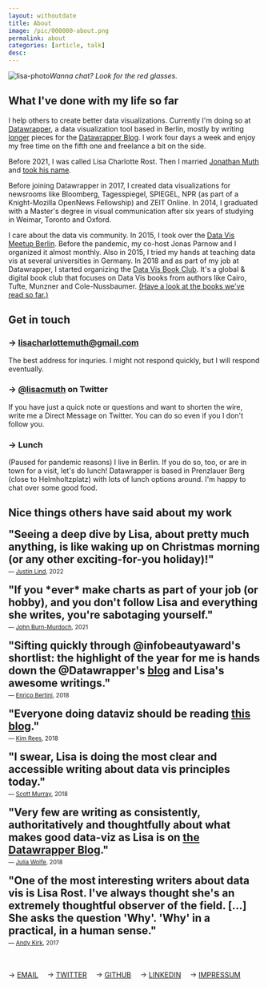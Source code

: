 ```yaml
---
layout: withoutdate
title: About
image: /pic/000000-about.png
permalink: about
categories: [article, talk]
desc:
---
```


![lisa-photo](/pic/0000-lisahead3.jpg)*Wanna chat? Look for the red glasses.*

## What I've done with my life so far

I help others to create better data visualizations. Currently I'm doing so at [Datawrapper](https://www.datawrapper.de/), a data visualization tool based in Berlin, mostly by writing [longer](https://blog.datawrapper.de/category/datavis-dos-and-donts/) pieces for the [Datawrapper Blog](https://blog.datawrapper.de/). I work four days a week and enjoy my free time on the fifth one and freelance a bit on the side.

Before 2021, I was called Lisa Charlotte Rost. Then I married [Jonathan Muth](https://jonathanmuth.com/) and [took his name](https://lisacharlottemuth.com/muth).

Before joining Datawrapper in 2017, I created data visualizations for newsrooms like Bloomberg, Tagesspiegel, SPIEGEL, NPR (as part of a Knight-Mozilla OpenNews Fellowship) and ZEIT Online. In 2014, I graduated with a Master's degree in visual communication after six years of studying in Weimar, Toronto and Oxford.

I care about the data vis community. In 2015, I took over the [Data Vis Meetup Berlin](https://www.meetup.com/Data-Visualization-Berlin/events/). Before the pandemic, my co-host Jonas Parnow and I organized it almost monthly. Also in 2015, I tried my hands at teaching data vis at several universities in Germany. In 2018 and as part of my job at Datawrapper, I started organizing the [Data Vis Book Club](https://twitter.com/datavisclub). It's a global & digital book club that focuses on Data Vis books from authors like Cairo, Tufte, Munzner and Cole-Nussbaumer. [(Have a look at the books we've read so far.)](https://blog.datawrapper.de/tags/bookclub/)


## Get in touch

### &rarr;  [lisacharlottemuth@gmail.com](mailto:lisacharlottemuth@gmail.com)
The best address for inquries. I might not respond quickly, but  I will respond eventually.

### &rarr;  [@lisacmuth](https://twitter.com/lisacmuth) on Twitter
If you have just a quick note or questions and want to shorten the wire, write me a Direct Message on Twitter. You can do so even if you I don't follow you.

### &rarr;  Lunch
(Paused for pandemic reasons) I live in Berlin. If you do so, too, or are in town for a visit, let's do lunch! Datawrapper is based in Prenzlauer Berg (close to Helmholtzplatz) with lots of lunch options around. I'm happy to chat over some good food.


## Nice things others have said about my work

<p>

<h2 style="margin-top: 0px; margin-bottom: 5px;">"Seeing a deep dive by Lisa, about pretty much anything, is like waking up on Christmas morning (or any other exciting-for-you holiday)!"</h2>
<small>— <a href="https://twitter.com/montanajustin/status/1569327921881567234">Justin Lind</a>, 2022</small><br><br>

<h2 style="margin-top: 0px; margin-bottom: 5px;">"If you *ever* make charts as part of your job (or hobby), and you don't follow Lisa and everything she writes, you're sabotaging yourself."</h2>
<small>— <a href="https://twitter.com/jburnmurdoch/status/1372131687585488896">John Burn-Murdoch</a>, 2021</small><br><br>

<h2 style="margin-top: 0px; margin-bottom: 5px;">"Sifting quickly through @infobeautyaward's shortlist: the highlight of the year for me is hands down the @Datawrapper's <a href="https://blog.datawrapper.de/">blog</a> and Lisa's awesome writings."</h2>
<small>— <a href="https://twitter.com/FILWD/status/1050209621980446721">Enrico Bertini</a>, 2018</small><br><br>

<h2 style="margin-top: 0px; margin-bottom: 5px;">"Everyone doing dataviz should be reading <a href="https://blog.datawrapper.de/">this blog</a>."</h2>
<small>— <a href="https://twitter.com/krees/status/976422988508794880">Kim Rees</a>, 2018</small><br><br>

<h2 style="margin-top: 0px; margin-bottom: 5px;">"I swear, Lisa is doing the most clear and accessible writing about data vis principles today."</h2>   <small>— <a href="https://vis.social/@scott/100005444529064633">Scott Murray</a>, 2018</small><br><br>

<h2 style="margin-top: 0px; margin-bottom: 5px;">"Very few are writing as consistently, authoritatively and thoughtfully about what makes good data-viz as Lisa is on <a href="https://blog.datawrapper.de/">the Datawrapper Blog</a>."</h2>   <small>— <a href="https://twitter.com/juruwolfe/status/1052542325673615360">Julia Wolfe</a>, 2018</small><br><br>

<h2 style="margin-top: 0px; margin-bottom: 5px;">"One of the most interesting writers about data vis is Lisa Rost. I've always thought she's an extremely thoughtful observer of the field. [...] She asks the question 'Why'. 'Why' in a practical, in a human sense."</h2>   <small>— <a href="https://policyviz.com/podcast/episode-108-andy-kirk/">Andy Kirk</a>, 2017</small><br><br>

</p>

<br>

<div class="sidebar-text">
  &rarr; <a href="mailto:lisacharlottemuth@gmail.com">EMAIL</a>&emsp;
  &rarr; <a href="https://twitter.com/lisacmuth" target="_blank">TWITTER</a>&emsp;
  &rarr; <a href="https://github.com/lisacharlotterost" target="_blank">GITHUB</a>&emsp;
  &rarr; <a href="https://www.linkedin.com/in/lisacmuth/" target="_blank">LINKEDIN</a>&emsp;
  &rarr; <a href="/impressum.html">IMPRESSUM</a>
</div><br>
